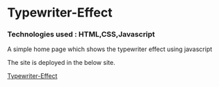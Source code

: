 # Typewriter-Effect

### Technologies used : HTML,CSS,Javascript

A simple home page which shows the typewriter effect using javascript

The site is deployed in the below site.

[Typewriter-Effect](https://youthful-almeida-df4152.netlify.app/)
